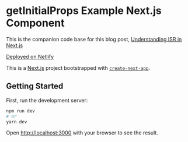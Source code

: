 # getInitialProps Example Next.js Component
This is the companion code base for this blog post, [Understanding ISR in Next.js](https://www.espressocode.tech/blog/isg-nextjs)

[Deployed on Netlify](https://eclectic-zabaione-3ea2da.netlify.app/)


This is a [Next.js](https://nextjs.org/) project bootstrapped with [`create-next-app`](https://github.com/vercel/next.js/tree/canary/packages/create-next-app).

## Getting Started

First, run the development server:

```bash
npm run dev
# or
yarn dev
```

Open [http://localhost:3000](http://localhost:3000) with your browser to see the result.
